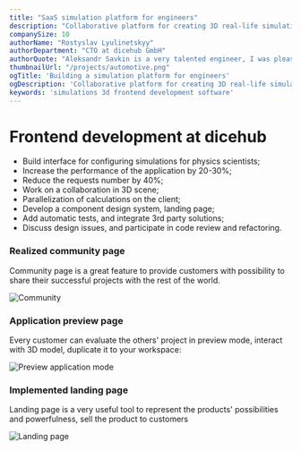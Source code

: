```yaml
---
title: "SaaS simulation platform for engineers"
description: "Collaborative platform for creating 3D real-life simulations and running them in cloud"
companySize: 10
authorName: "Rostyslav Lyulinetskyy"
authorDepartment: "CTO at dicehub GmbH"
authorQuote: "Aleksandr Savkin is a very talented engineer, I was pleasant to work together"
thumbnailUrl: "/projects/automotive.png"
ogTitle: 'Building a simulation platform for engineers'
ogDescription: 'Collaborative platform for creating 3D real-life simulations and running them in cloud'
keywords: 'simulations 3d frontend development software'
---
```


# Frontend development at dicehub
- Build interface for configuring simulations for physics scientists;
- Increase the performance of the application by 20-30%;
- Reduce the requests number by 40%;
- Work on a collaboration in 3D scene;
- Parallelization of calculations on the client;
- Develop a component design system, landing page;
- Add automatic tests, and integrate 3rd party solutions;
- Discuss design issues, and participate in code review and refactoring.


### Realized community page

Community page is a great feature to provide customers with possibility to share their successful projects with the rest of the world.


![Community](/projects/dicehub-community.png "Community page")

### Application preview page

Every customer can evaluate the others' project in preview mode, interact with 3D model, duplicate it to your workspace:

![Preview application mode](/projects/dicehub-community-app-preview.png "Preview mode")

### Implemented landing page

Landing page is a very useful tool to represent the products' possibilities and powerfulness, sell the product to customers

![Landing page](/projects/dicehub-landing.png "Landing page")